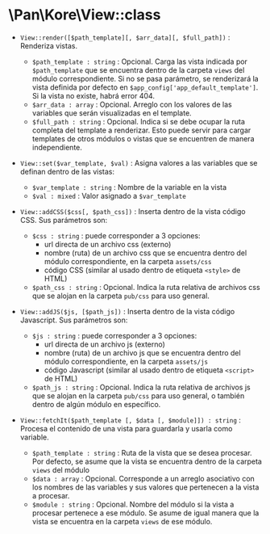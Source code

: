# \Pan\Kore\View::class
+ `View::render([$path_template][, $arr_data][, $full_path])` : Renderiza vistas.
    + `$path_template : string` : Opcional. Carga las vista indicada por `$path_template` que se encuentra dentro de la carpeta `views` del módulo correspondiente. Si no se pasa parámetro, se renderizará la vista definida por defecto en `$app_config['app_default_template']`. Si la vista no existe, habrá error 404.
    + `$arr_data : array` : Opcional. Arreglo con los valores de las variables que serán visualizadas en el template. 
    + `$full_path : string` : Opcional. Indica si se debe ocupar la ruta completa del template a renderizar. Esto puede servir para cargar templates de otros módulos o vistas que se encuentren de manera independiente.
    
+ `View::set($var_template, $val)` : Asigna valores a las variables que se definan dentro de las vistas:
    + `$var_template : string` : Nombre de la variable en la vista
    + `$val : mixed` : Valor asignado a `$var_template`
    
+ `View::addCSS($css[, $path_css])` : Inserta dentro de la vista código CSS. Sus parámetros son:
    + `$css : string` : puede corresponder a 3 opciones:
        + url directa de un archivo css (externo)
        + nombre (ruta) de un archivo css que se encuentra dentro del módulo correspondiente, en la carpeta `assets/css`
        + código CSS (similar al usado dentro de etiqueta `<style>` de HTML)
    + `$path_css : string` : Opcional. Indica la ruta relativa de archivos css que se alojan en la carpeta `pub/css` para uso general.
    
+ `View::addJS($js, [$path_js])` : Inserta dentro de la vista código Javascript. Sus parámetros son:
    + `$js : string` : puede corresponder a 3 opciones:
        + url directa de un archivo js (externo)
        + nombre (ruta) de un archivo js que se encuentra dentro del módulo correspondiente, en la carpeta `assets/js`
        + código Javascript (similar al usado dentro de etiqueta `<script>` de HTML)
    + `$path_js : string` : Opcional. Indica la ruta relativa de archivos js que se alojan en la carpeta `pub/css` para uso general, o también dentro de algún módulo en específico.

+ `View::fetchIt($path_template [, $data [, $module]]) : string` : Procesa el contenido de una vista para guardarla y usarla como variable.
    + `$path_template : string` : Ruta de la vista que se desea procesar. Por defecto, se asume que la vista se encuentra dentro de la carpeta `views` del módulo
    + `$data : array` : Opcional. Corresponde a un arreglo asociativo con los nombres de las variables y sus valores que pertenecen a la vista a procesar.
    + `$module : string` : Opcional. Nombre del módulo si la vista a procesar pertenece a ese módulo. Se asume de igual manera que la vista se encuentra en la carpeta `views` de ese módulo.